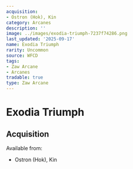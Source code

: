 ```yaml
---
acquisition:
- Ostron (Hok), Kin
category: Arcanes
description: ''
image: ../images/exodia-triumph-7237f74286.png
last_updated: '2025-09-17'
name: Exodia Triumph
rarity: Uncommon
source: WFCD
tags:
- Zaw Arcane
- Arcanes
tradable: true
type: Zaw Arcane
---
```


# Exodia Triumph

## Acquisition

Available from:
- Ostron (Hok), Kin

